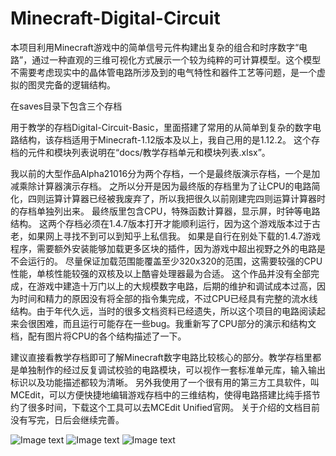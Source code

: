 # Minecraft-Digital-Circuit

本项目利用Minecraft游戏中的简单信号元件构建出复杂的组合和时序数字“电路”，通过一种直观的三维可视化方式展示一个较为纯粹的可计算模型。这个模型不需要考虑现实中的晶体管电路所涉及到的电气特性和器件工艺等问题，是一个虚拟的图灵完备的逻辑结构。

在saves目录下包含三个存档

用于教学的存档Digital-Circuit-Basic，里面搭建了常用的从简单到复杂的数字电路结构，该存档适用于Minecraft-1.12版本及以上，我自己用的是1.12.2。
这个存档的元件和模块列表说明在“docs/教学存档单元和模块列表.xlsx”。

我以前的大型作品Alpha21016分为两个存档，一个是最终版演示存档，一个是加减乘除计算器演示存档。
之所以分开是因为最终版的存档里为了让CPU的电路简化，四则运算计算器已经被我废弃了，所以我把很久以前刚建完四则运算计算器时的存档单独列出来。
最终版里包含CPU，特殊函数计算器，显示屏，时钟等电路结构。
这两个存档必须在1.4.7版本打开才能顺利运行，因为这个游戏版本过于古老，如果网上寻找不到可以到知乎上私信我。
如果是自行在别处下载的1.4.7游戏程序，需要额外安装能够加载更多区块的插件，因为游戏中超出视野之外的电路是不会运行的。
尽量保证加载范围能覆盖至少320x320的范围，这需要较强的CPU性能，单核性能较强的双核及以上酷睿处理器最为合适。
这个作品并没有全部完成，在游戏中建造十万门以上的大规模数字电路，后期的维护和调试成本过高，因为时间和精力的原因没有将全部的指令集完成，不过CPU已经具有完整的流水线结构。由于年代久远，当时的很多文档资料已经遗失，所以这个项目的电路阅读起来会很困难，而且运行可能存在一些bug。我重新写了CPU部分的演示和结构文档，配有图片将CPU的各个结构描述了一下。

建议直接看教学存档即可了解Minecraft数字电路比较核心的部分。教学存档里都是单独制作的经过反复调试校验的电路模块，可以视作一套标准单元库，输入输出标识以及功能描述都较为清晰。
另外我使用了一个很有用的第三方工具软件，叫MCEdit，可以方便快捷地编辑游戏存档中的三维结构，使得电路搭建比纯手搭节约了很多时间，下载这个工具可以去MCEdit Unified官网。
关于介绍的文档目前没有写完，日后会继续完善。

![Image text](https://github.com/Alpha21016/Minecraft-Digital-Circuit/blob/master/images/Alpha21016/view02.jpg)
![Image text](https://github.com/Alpha21016/Minecraft-Digital-Circuit/blob/master/images/Basic/view01.jpg)
![Image text](https://github.com/Alpha21016/Minecraft-Digital-Circuit/blob/master/images/adder.jpg)
